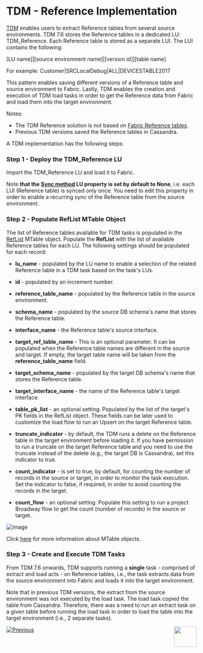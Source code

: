 # TDM - Reference Implementation

<a href="https://www.k2view.com/products/test-data-management/" target="_blank">TDM</a> enables users to extract Reference tables from several source environments. TDM 7.6 stores the Reference tables in a dedicated LU: TDM_Reference. Each Reference table is stored as a separate LUI. The LUI contains the following:

[LU name]|[source environment name]|[version id]|[table name]

For example:  Customer|SRCLocalDebug|ALL|DEVICESTABLE2017

This pattern enables saving different versions of a Reference table and source environment to Fabric. Lastly, TDM enables the creation and execution of TDM load tasks in order to get the Reference data from Fabric and load them into the target environment. 

Notes: 

- The TDM Reference solution is not based on [Fabric Reference tables](/articles/22_reference(commonDB)_tables/01_fabric_commonDB_overview.md).
- Previous TDM versions saved the Reference tables in Cassandra. 

A TDM implementation has the following steps:

### Step 1 - Deploy the TDM_Reference LU

Import the TDM_Reference LU and load it to Fabric.

Note **that the [Sync method](/articles/14_sync_LU_instance/04_sync_methods.md) LU property is set by default to None**, i.e. each LUI (Reference table) is synced only once. You need to edit this property in order to enable a recurring sync of the Reference table from the source environment. 

### Step 2 - Populate RefList MTable Object

The list of Reference tables available for TDM tasks is populated in the [RefList](04_fabric_tdm_library.md#reflist) MTable object. Populate the **RefList** with the list of available Reference tables for each LU. The following settings should be populated for each record:

- **lu_name** - populated by the LU name to enable a selection of the related Reference table in a TDM task based on the task's LUs.

- **id** - populated by an increment number.

- **reference_table_name** - populated by the Reference table in the source environment.

- **schema_name** - populated by the source DB schema's name that stores the Reference table.

- **interface_name** - the Reference table's source interface.

- **target_ref_table_name** - This is an optional parameter. It can be populated when the Reference table names are different in the source and target. If empty, the target table name will be taken from the **reference_table_name** field.

- **target_schema_name** - populated by the target DB schema's name that stores the Reference table.

- **target_interface_name** - the name of the Reference table's target interface. 

- **table_pk_list** - an optional setting. Populated by the list of the target's PK fields in the RefList object. These fields can be later used to customize the load flow to run an Upsert on the target Reference table.

- **truncate_indicator** - by default, the TDM runs a delete on the Reference table in the target environment before loading it. If you have permission to run a truncate on the target Reference table and you need to use the truncate instead of the delete (e.g., the target DB is Cassandra), set this indicator to true.

- **count_indicator** - is set to true, by default, for counting the number of records in the source or target, in order to monitor the task execution. Set the indicator to false, if required, in order to avoid counting the records in the target.

- **count_flow** - an optional setting. Populate this setting to run a project Broadway flow to get the count (number of records) in the source or target.
	
![image](https://github.com/k2view-academy/K2View-Academy/assets/43947470/f2caa5b2-d73b-4867-b3ce-67509123838e)


 Click [here](/articles/09_translations/06_mtables_overview.md) for more information about MTable objects. 

### Step 3 - Create and Execute TDM Tasks

From TDM 7.6 onwards, TDM supports running a **single** task - comprised of extract and load acts - on Reference tables, i.e., the task extracts data from the source environment into Fabric and loads it into the target environment.

Note that in previous TDM versions, the extract from the source environment was not executed by the load task. The load task copied the table from Cassandra. Therefore, there was a need to run an extract task on a given table before running the load task in order to load the table into the target environment (i.e., 2 separate tasks).

[![Previous](/articles/images/Previous.png)](08_tdm_implement_delete_of_entities.md)[<img align="right" width="60" height="54" src="/articles/images/Next.png">](10_tdm_generic_broadway_flows.md)





